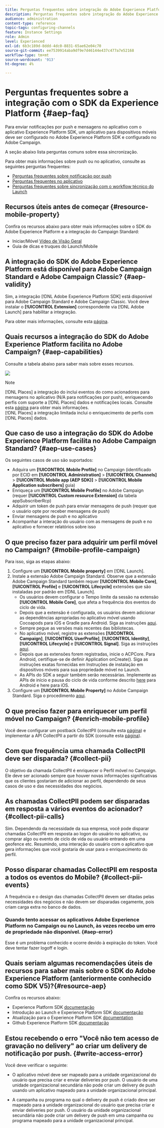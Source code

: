 ```yaml
---
title: Perguntas frequentes sobre integração do Adobe Experience Platform SDK e Adobe Campaign
description: Perguntas frequentes sobre integração do Adobe Experience Platform SDK e Adobe Campaign
audience: administration
content-type: reference
topic-tags: configuring-channels
feature: Instance Settings
role: Admin
level: Experienced
exl-id: 6b3c189d-8ddd-4dc0-8831-65ae62e04c70
source-git-commit: ee7539914aba9df9e7d46144e437c477a7e52168
workflow-type: tm+mt
source-wordcount: '913'
ht-degree: 4%

---
```


# Perguntas frequentes sobre a integração com o SDK da Experience Platform {#aep-faq}

Para enviar notificações por push e mensagens no aplicativo com o aplicativo Experience Platform SDK, um aplicativo para dispositivos móveis deve ser configurado no Adobe Experience Platform SDK e configurado no Adobe Campaign.

A seção abaixo lista perguntas comuns sobre essa sincronização.

Para obter mais informações sobre push ou no aplicativo, consulte as seguintes perguntas frequentes:

* [Perguntas frequentes sobre notificação por push](../../channels/using/about-push-notifications.md#push-faq)
* [Perguntas frequentes no aplicativo](../../channels/using/in-app-faq.md)
* [Perguntas frequentes sobre sincronização com o workflow técnico do Launch](../../administration/using/syncwithlaunch-faq.md)

## Recursos úteis antes de começar {#resource-mobile-property}

Confira os recursos abaixo para obter mais informações sobre o SDK do Adobe Experience Platform e a integração do Campaign Standard:

* Iniciar/Móvel [Vídeo de Visão Geral](https://www.adobe.com/experience-platform/launch.html#acpl-mobile-video)
* Guia de dicas e truques do Launch/Mobile [](https://www.adobe.com/content/dam/dx/us/en/products/experience-platform/launch-tag-manager/pdfs/adobe-cloud-platform-launch-tips-and-tricks-sheet.pdf)

## A integração do SDK do Adobe Experience Platform está disponível para Adobe Campaign Standard e Adobe Campaign Classic? {#aep-validity}

Sim, a integração [!DNL Adobe Experience Platform SDK] está disponível para Adobe Campaign Standard e Adobe Campaign Classic. Você deve instalar o **[!UICONTROL Extension]** correspondente via [!DNL Adobe Launch] para habilitar a integração.

Para obter mais informações, consulte esta [página](https://aep-sdks.gitbook.io/docs/using-mobile-extensions/adobe-campaign-standard).

## Quais recursos a integração do SDK do Adobe Experience Platform facilita no Adobe Campaign? {#aep-capabilities}

Consulte a tabela abaixo para saber mais sobre esses recursos.

![](assets/faq.png)

>[!NOTE]
>
>[!DNL Places] a integração do inclui eventos do como acionadores para mensagens no aplicativo (N/A para notificações por push), enriquecendo perfis com suporte a  [!DNL Places] dados e notificações locais. Consulte esta [página](../../channels/using/preparing-and-sending-an-in-app-message.md) para obter mais informações. <br>[!DNL Places] a integração limitada inclui o enriquecimento de perfis com  [!DNL Places] dados.

## Que caso de uso a integração do SDK do Adobe Experience Platform facilita no Adobe Campaign Standard? {#aep-use-cases}

Os seguintes casos de uso são suportados:

* Adquira um **[!UICONTROL Mobile Profile]** no Campaign (identificado por ECID em **[!UICONTROL Administration]** > **[!UICONTROL Channels]** > **[!UICONTROL Mobile app (AEP SDK)]** > **[!UICONTROL Mobile Application subscribers]** guia)
* Enriqueça um **[!UICONTROL Mobile Profile]** no Adobe Campaign (requer **[!UICONTROL Custom resource Extension]** da tabela appSubscriberRcp)
* Adquirir um token de push para enviar mensagens de push (requer que o usuário opte por receber mensagens de push)
* Enviar mensagens de push e no aplicativo
* Acompanhar a interação do usuário com as mensagens de push e no aplicativo e fornecer relatórios sobre isso

## O que preciso fazer para adquirir um perfil móvel no Campaign? {#mobile-profile-campaign}

Para isso, siga as etapas abaixo:

1. Configure um **[!UICONTROL Mobile property]** em [!DNL Launch].
1. Instale a extensão Adobe Campaign Standard. Observe que a extensão Adobe Campaign Standard também requer **[!UICONTROL Mobile Core]**, **[!UICONTROL Profile]** e **[!UICONTROL Lifecycle]** extensões que são instaladas por padrão em [!DNL Launch].
   * Os usuários devem configurar o Tempo limite da sessão na extensão **[!UICONTROL Mobile Core]**, que afeta a frequência dos eventos do ciclo de vida.
   * Depois que a extensão é configurada, os usuários devem adicionar as dependências apropriadas no aplicativo móvel usando Cocoapods para iOS e Gradle para Android. Siga as instruções [aqui](https://aep-sdks.gitbook.io/docs/using-mobile-extensions/adobe-campaign-standard).
   * Sempre pegue as versões mais recentes das bibliotecas.
   * No aplicativo móvel, registre as extensões **[!UICONTROL Campaign]**, **[!UICONTROL UserProfile]**, **[!UICONTROL Identity]**, **[!UICONTROL Lifecycle]** e **[!UICONTROL Signal]**. Siga as instruções [aqui](https://aep-sdks.gitbook.io/docs/using-mobile-extensions/adobe-campaign-standard#register-the-campaign-standard-extension-with-mobile-core).
   * Depois que as extensões forem registradas, inicie o ACPCore. Para Android, certifique-se de definir Application onCreate(). Siga as instruções exatas fornecidas em Instruções de instalação em dispositivos móveis para sua propriedade móvel no Launch.
   * As APIs do SDK a seguir também serão necessárias. Implemente as APIs de início e pausa do ciclo de vida conforme descrito [here](https://aep-sdks.gitbook.io/docs/using-mobile-extensions/mobile-core/lifecycle/lifecycle-extension-in-android) para Android e here para iOS.
1. Configure um **[!UICONTROL Mobile Property]** no Adobe Campaign Standard. Siga o procedimento [aqui](../../administration/using/configuring-a-mobile-application.md#channel-specific-config).

## O que preciso fazer para enriquecer um perfil móvel no Campaign? {#enrich-mobile-profile}

Você deve configurar um postback CollectPII (consulte esta [página](https://helpx.adobe.com/campaign/kb/config-app-in-launch.html#PIIpostback)) e implementar a API CollectPII a partir do SDK (consulte esta [página](https://aep-sdks.gitbook.io/docs/using-mobile-extensions/mobile-core/mobile-core-api-reference#collect-pii)).

## Com que frequência uma chamada CollectPII deve ser disparada? {#collect-pii}

O objetivo da chamada CollectPII é enriquecer o Perfil móvel no Campaign. Ele deve ser acionado sempre que houver novas informações significativas que os clientes gostariam de adicionar ao perfil, dependendo de seus casos de uso e das necessidades dos negócios.

## As chamadas CollectPII podem ser disparadas em resposta a vários eventos do acionador? {#collect-pii-calls}

Sim. Dependendo da necessidade da sua empresa, você pode disparar chamadas CollectPII em resposta ao logon do usuário no aplicativo, ou comprar algo ou evento de ciclo de vida ou usuário entrando em uma geofence etc. Resumindo, uma interação do usuário com o aplicativo que gera informações que você gostaria de usar para o enriquecimento do perfil.

## Posso disparar chamadas CollectPII em resposta a todos os eventos do Mobile? {#collect-pii-events}

A frequência e o design das chamadas CollectPII devem ser ditadas pelas necessidades dos negócios e não devem ser disparadas cegamente, pois criam carga extra no banco de dados.

### Quando tento acessar os aplicativos Adobe Experience Platform no Campaign ou no Launch, às vezes recebo um erro de propriedade não disponível. {#aep-error}

Esse é um problema conhecido e ocorre devido à expiração do token. Você deve tentar fazer logoff e login.

## Quais seriam algumas recomendações úteis de recursos para saber mais sobre o SDK do Adobe Experience Platform (anteriormente conhecido como SDK V5)?{#resource-aep}

Confira os recursos abaixo:

* Experience Platform SDK [documentação](https://aep-sdks.gitbook.io/docs/)
* Introdução ao Launch e Experience Platform SDK [documentação](https://aep-sdks.gitbook.io/docs/getting-started/create-a-mobile-property)
* Atualização para o Experience Platform SDK [documentation](https://aep-sdks.gitbook.io/docs/resources/upgrading-to-aep)
* Github Experience Platform SDK [documentação](https://github.com/Adobe-Marketing-Cloud/acp-sdks/)

## Estou recebendo o erro &quot;Você não tem acesso de gravação no delivery&quot; ao criar um delivery de notificação por push. {#write-access-error}

Você deve verificar o seguinte:

* O aplicativo móvel deve ser mapeado para a unidade organizacional do usuário que precisa criar e enviar deliveries por push. O usuário de uma unidade organizacional secundária não pode criar um delivery de push usando um aplicativo mapeado para a unidade organizacional principal.

* A campanha ou programa no qual o delivery de push é criado deve ser mapeado para a unidade organizacional do usuário que precisa criar e enviar deliveries por push. O usuário da unidade organizacional secundária não pode criar um delivery de push em uma campanha ou programa mapeado para a unidade organizacional principal.
